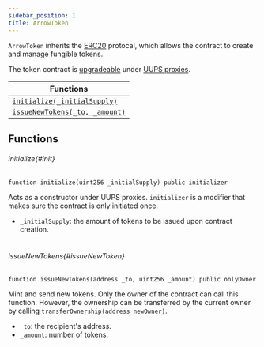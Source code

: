 ```yaml
---
sidebar_position: 1
title: ArrowToken
---
```


`ArrowToken` inherits the [ERC20](https://docs.openzeppelin.com/contracts/2.x/api/token/erc20) protocal, which allows the contract to create and manage fungible tokens.

The token contract is [upgradeable](https://docs.openzeppelin.com/contracts/4.x/upgradeable) under [UUPS proxies](https://docs.openzeppelin.com/contracts/4.x/api/proxy#transparent-vs-uups).

| Functions                                        |
| ------------------------------------------------ |
| [`initialize(_initialSupply)`](#init)            |
| [`issueNewTokens(_to, _amount)`](#issueNewToken) |

## Functions

###### initialize{#init}

```sol
function initialize(uint256 _initialSupply) public initializer
```

Acts as a constructor under UUPS proxies. `initializer` is a modifier that makes sure the contract is only initiated once.

- `_initialSupply`: the amount of tokens to be issued upon contract creation.
  <br />
  <br />

###### issueNewTokens{#issueNewToken}

```sol
function issueNewTokens(address _to, uint256 _amount) public onlyOwner
```

Mint and send new tokens.
Only the owner of the contract can call this function. However, the ownership can be transferred by the current owner by calling `transferOwnership(address newOwner)`.

- `_to`: the recipient's address.
- `_amount`: number of tokens.
